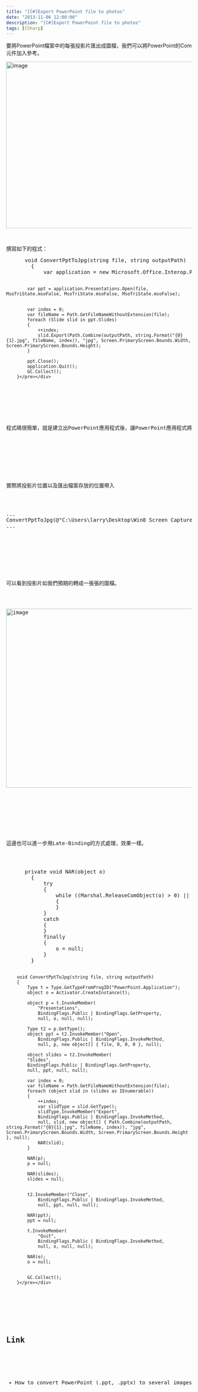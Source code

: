 ```yaml
---
title: "[C#]Export PowerPoint file to photos"
date: "2013-11-06 12:00:00"
description: "[C#]Export PowerPoint file to photos"
tags: [CSharp]
---
```


<p>要將PowerPoint檔案中的每張投影片匯出成圖檔，我們可以將PowerPoint的Com元件加入參考。</p>  <p><img style="border-bottom: 0px; border-left: 0px; border-top: 0px; border-right: 0px" border="0" alt="image" src="\images\posts\28b5cc09-7376-43e5-aeec-0aaee81d3419\image_thumb.png" width="565" height="450" /> </p>  <p> </p>  <p>撰寫如下的程式：</p>  <div style="padding-bottom: 0px; margin: 0px; padding-left: 0px; padding-right: 0px; display: inline; float: none; padding-top: 0px" id="scid:812469c5-0cb0-4c63-8c15-c81123a09de7:88518290-25e1-4984-8b8d-18916be591bd" class="wlWriterSmartContent"><pre name="code" class="c#">		void ConvertPptToJpg(string file, string outputPath)
		{
			var application = new Microsoft.Office.Interop.PowerPoint.Application();

			var ppt = application.Presentations.Open(file, MsoTriState.msoFalse, MsoTriState.msoFalse, MsoTriState.msoFalse);

			
			var index = 0;
			var fileName = Path.GetFileNameWithoutExtension(file);
			foreach (Slide slid in ppt.Slides)
			{
				++index;
				slid.Export(Path.Combine(outputPath, string.Format("{0}{1}.jpg", fileName, index)), "jpg", Screen.PrimaryScreen.Bounds.Width, Screen.PrimaryScreen.Bounds.Height);
			}

			ppt.Close();
			application.Quit();
			GC.Collect();
		}</pre></div>

<p> </p>

<p>程式碼很簡單，就是建立出PowerPoint應用程式後，讓PowerPoint應用程式將投影片檔案開啟，開啟時設定不顯示視窗，然後遍巡所有的投影片匯出，匯出時帶入匯出的檔案位置以及想要的解析度大小，做完後再將PowerPoint檔及應用程式關閉。</p>

<p> </p>

<p>實際將投影片位置以及匯出檔案存放的位置帶入</p>

<div style="padding-bottom: 0px; margin: 0px; padding-left: 0px; padding-right: 0px; display: inline; float: none; padding-top: 0px" id="scid:812469c5-0cb0-4c63-8c15-c81123a09de7:a0868ca3-e26b-494d-a8fd-6b9e60e4e021" class="wlWriterSmartContent"><pre name="code" class="c#">...
ConvertPptToJpg(@"C:\Users\larry\Desktop\Win8 Screen Capture.pptx", @"c:\");
...</pre></div>

<p> </p>

<p>可以看到投影片如我們預期的轉成一張張的圖檔。</p>

<p><img style="border-bottom: 0px; border-left: 0px; border-top: 0px; border-right: 0px" border="0" alt="image" src="\images\posts\28b5cc09-7376-43e5-aeec-0aaee81d3419\image_thumb_1.png" width="587" height="484" /> </p>

<p> </p>

<p>這邊也可以進一步用Late-Binding的方式處理，效果一樣。</p>

<div style="padding-bottom: 0px; margin: 0px; padding-left: 0px; padding-right: 0px; display: inline; float: none; padding-top: 0px" id="scid:812469c5-0cb0-4c63-8c15-c81123a09de7:5323a462-48b3-4fc1-a905-7a4c52e7fc21" class="wlWriterSmartContent"><pre name="code" class="c#">		private void NAR(object o)
		{
			try
			{
				while ((Marshal.ReleaseComObject(o) &gt; 0) || (Marshal.FinalReleaseComObject(o) &gt; 0))
				{
				}
			}
			catch
			{
			}
			finally
			{
				o = null;
			}
		}

		void ConvertPptToJpg(string file, string outputPath)
		{
			Type t = Type.GetTypeFromProgID("PowerPoint.Application");
			object o = Activator.CreateInstance(t);

			object p = t.InvokeMember(
				"Presentations",
				BindingFlags.Public | BindingFlags.GetProperty,
				null, o, null, null);

			Type t2 = p.GetType();
			object ppt = t2.InvokeMember("Open",
				BindingFlags.Public | BindingFlags.InvokeMethod,
				null, p, new object[] { file, 0, 0, 0 }, null);

			object slides = t2.InvokeMember(
			"Slides",
			BindingFlags.Public | BindingFlags.GetProperty,
			null, ppt, null, null);

			var index = 0;
			var fileName = Path.GetFileNameWithoutExtension(file);
			foreach (object slid in (slides as IEnumerable))
			{
				++index;
				var slidType = slid.GetType();
				slidType.InvokeMember("Export",
				BindingFlags.Public | BindingFlags.InvokeMethod,
				null, slid, new object[] { Path.Combine(outputPath, string.Format("{0}{1}.jpg", fileName, index)), "jpg", Screen.PrimaryScreen.Bounds.Width, Screen.PrimaryScreen.Bounds.Height }, null);
				NAR(slid);
			}

			NAR(p);
			p = null;

			NAR(slides);
			slides = null;


			t2.InvokeMember("Close",
				BindingFlags.Public | BindingFlags.InvokeMethod,
				null, ppt, null, null);

			NAR(ppt);
			ppt = null;

			t.InvokeMember(
				"Quit",
				BindingFlags.Public | BindingFlags.InvokeMethod,
				null, o, null, null);

			NAR(o);
			o = null;
		

			GC.Collect();
		}</pre></div>

<p> </p>

<h2>Link</h2>

<ul>
  <li>How to convert PowerPoint (.ppt, .pptx) to several images of each slide?</li>
</ul>
